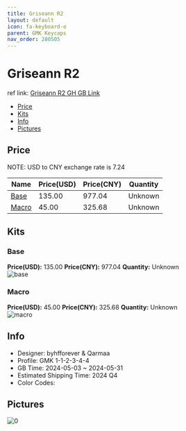 ```yaml
---
title: Griseann R2 
layout: default
icon: fa-keyboard-o
parent: GMK Keycaps
nav_order: 280505
---
```


# Griseann R2 

ref link: [Griseann R2 GH GB Link](https://geekhack.org/index.php?topic=115954.0)

* [Price](#price)
* [Kits](#kits)
* [Info](#info)
* [Pictures](#pictures)

## Price

NOTE: USD to CNY exchange rate is 7.24

| Name          | Price(USD)   |  Price(CNY) | Quantity |
| ------------- | ------------ |  ---------- | -------- |
|[Base](#base)|135.00|977.04|Unknown|
|[Macro](#macro)|45.00|325.68|Unknown|


## Kits
### Base  
**Price(USD):** 135.00	**Price(CNY):** 977.04	**Quantity:** Unknown  
<img src="{{ 'assets/images/gmk-keycaps/Griseann-R2/kits_pics/base.png' | relative_url }}" alt="base" class="image featured">

### Macro  
**Price(USD):** 45.00	**Price(CNY):** 325.68	**Quantity:** Unknown  
<img src="{{ 'assets/images/gmk-keycaps/Griseann-R2/kits_pics/macro.png' | relative_url }}" alt="macro" class="image featured">

## Info
* Designer: byhfforever & Qarmaa  
* Profile: GMK 1-1-2-3-4-4  
* GB Time: 2024-05-03 ~ 2024-05-31  
* Estimated Shipping Time: 2024 Q4  
* Color Codes:  


## Pictures  
<img src="{{ 'assets/images/gmk-keycaps/Griseann-R2/rendering_pics/0.png' | relative_url }}" alt="0" class="image featured">
